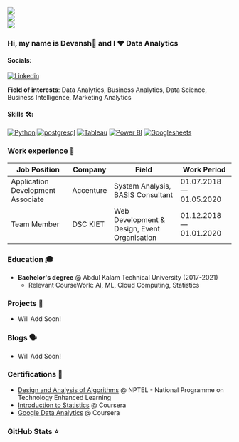 ![](https://komarev.com/ghpvc/?username=DVNSHX&color=36b812)<br>
![](https://img.shields.io/github/followers/DVNSHX?style=social)<br>
![](https://img.shields.io/github/stars/DVNSHX?style=social)<br>

### Hi, my name is Devansh👋 and I ❤️ Data Analytics

#### Socials:
<a href='https://www.linkedin.com/in/devansh-tyagi-a27927194/' target="_blank"><img alt='Linkedin' src='https://img.shields.io/badge/Linkedin-100000?style=for-the-badge&logo=Linkedin&logoColor=FFFFFF&labelColor=0035F7&color=0035F7'/></a>

**Field of interests**: Data Analytics, Business Analytics, Data Science, Business Intelligence, Marketing Analytics

<!--- **Curriculum Vitae**: [cv.pdf](https://github.com/dayyass/dayyass/blob/main/cv.pdf) -->

#### Skills 🛠️:
<a href='' target="_blank"><img alt='Python' src='https://img.shields.io/badge/Python-100000?style=for-the-badge&logo=Python&logoColor=FFFFFF&labelColor=900190&color=900190'/></a>
<a href='' target="_blank"><img alt='postgresql' src='https://img.shields.io/badge/SQL-100000?style=for-the-badge&logo=postgresql&logoColor=FFFFFF&labelColor=DB0063&color=DB0063'/></a>
<a href='' target="_blank"><img alt='Tableau' src='https://img.shields.io/badge/Tableau-100000?style=for-the-badge&logo=Tableau&logoColor=FFFFFF&labelColor=FFE001&color=FFE001'/></a>
<a href='' target="_blank"><img alt='Power BI' src='https://img.shields.io/badge/PowerBI-100000?style=for-the-badge&logo=Power BI&logoColor=FFFFFF&labelColor=0BD77C&color=0BD77C'/></a>
<a href='' target="_blank"><img alt='Googlesheets' src='https://img.shields.io/badge/Excel-100000?style=for-the-badge&logo=Googlesheets&logoColor=FFFFFF&labelColor=017BED&color=017BED'/></a>


### Work experience 👔
| Job Position                      | Company            | Field                                        | Work Period                |
| --------------------------------- | ------------------ | -------------------------------------------- | -------------------------- |
| Application Development Associate | Accenture          | System Analysis, BASIS Consultant            | 01.07.2018 — 01.05.2020    |
| Team Member                       | DSC KIET           | Web Development & Design, Event Organisation | 01.12.2018 — 01.01.2020    |

### Education 🎓
- **Bachelor's degree** @ Abdul Kalam Technical University (2017-2021)
  - Relevant CourseWork: AI, ML, Cloud Computing, Statistics

### Projects 🐾
- Will Add Soon!
<!--- - [MilkShakeLang](https://github.com/dayyass/milkshakelang) - The MilkShake Programming language -->

### Blogs 🗣
- Will Add Soon!
<!--- - [How to start a career in DS](https://youtu.be/_YrX25CpJWs) @ REU Data Science Club -->

### Certifications 📜
- [Design and Analysis of Algorithms](https://nptel.ac.in/noc) @ NPTEL - National Programme on Technology Enhanced Learning
- [Introduction to Statistics](coursera.org/verify/KATESQ4F3SKA) @ Coursera
- [Google Data Analytics](https://coursera.org/verify/professional-cert/XHPBBERU4XGF) @ Coursera

### GitHub Stats ⭐
<!-- [![Devansh's github stats](https://github-readme-stats.vercel.app/api?username=DVNSHX&show_icons=true)] -->
